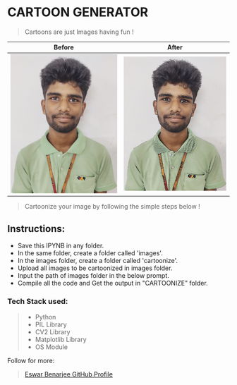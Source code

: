 # CARTOON GENERATOR

> Cartoons are just Images having fun !

| Before |After |
|--- |--- |
|![Normal](./images/Eswar.jpg "Normal")| ![Cartoonized](./images/cartoonize/Eswar.jpg "Cartoonized")|

> Cartoonize your image by following the simple steps below !

## Instructions: 

- Save this IPYNB in any folder.
- In the same folder, create a folder called 'images'.
- In the images folder, create a folder called 'cartoonize'.
- Upload all images to be cartoonized in images folder.
- Input the path of images folder in the below prompt.
- Compile all the code and Get the output in "CARTOONIZE" folder.

### Tech Stack used:
> - Python
> - PIL Library
> - CV2 Library
> - Matplotlib Library
> - OS Module

Follow for more: 
> [Eswar Benarjee GitHub Profile](https://github.com/EswarBenarjee/cartoonGenerator "Eswar Benarjee")
